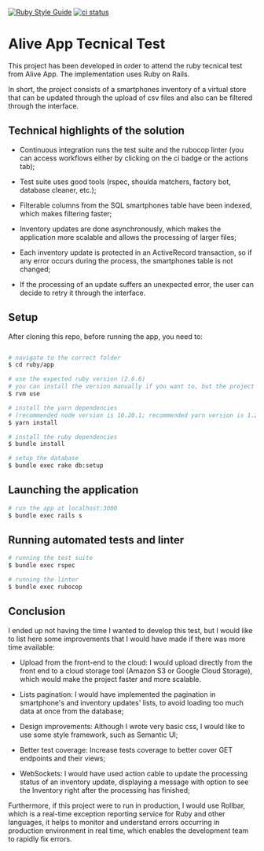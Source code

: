 [![Ruby Style Guide](https://img.shields.io/badge/code_style-rubocop-brightgreen.svg)](https://github.com/rubocop-hq/rubocop) <a href="https://github.com/luciandavila/hiring/actions?query=workflow%3Aci"><img alt="ci status" src="https://github.com/luciandavila/hiring/workflows/ci/badge.svg"></a>

# Alive App Tecnical Test

This project has been developed in order to attend the ruby tecnical test from Alive App. The implementation uses Ruby on Rails. 

In short, the project consists of a smartphones inventory of a virtual store that can be updated through the upload of csv files and also can be filtered through the interface.

## Technical highlights of the solution

* Continuous integration runs the test suite and the rubocop linter (you can access workflows either by clicking on the ci badge or the actions tab);

* Test suite uses good tools (rspec, shoulda matchers, factory bot, database cleaner, etc.);

* Filterable columns from the SQL smartphones table have been indexed, which makes filtering faster;

* Inventory updates are done asynchronously, which makes the application more scalable and allows the processing of larger files;

* Each inventory update is protected in an ActiveRecord transaction, so if any error occurs during the process, the smartphones table is not changed;

* If the processing of an update suffers an unexpected error, the user can decide to retry it through the interface.

## Setup

After cloning this repo, before running the app, you need to:
```bash

# navigate to the correct folder
$ cd ruby/app

# use the expected ruby ​​version (2.6.6)
# you can install the version manually if you want to, but the project supports ruby version manager:
$ rvm use

# install the yarn dependencies
# (recommended node version is 10.20.1; recommended yarn version is 1.22.0)
$ yarn install

# install the ruby dependencies
$ bundle install

# setup the database
$ bundle exec rake db:setup
```

## Launching the application

``` bash
# run the app at localhost:3000
$ bundle exec rails s
```

## Running automated tests and linter

``` bash
# running the test suite
$ bundle exec rspec

# running the linter
$ bundle exec rubocop
```

## Conclusion

I ended up not having the time I wanted to develop this test, but I would like to list here some improvements that I would have made if there was more time available:

* Upload from the front-end to the cloud: I would upload directly from the front end to a cloud storage tool (Amazon S3 or Google Cloud Storage), which would make the project faster and more scalable.

* Lists pagination: I would have implemented the pagination in smartphone's and inventory updates' lists, to avoid loading too much data at once from the database;

* Design improvements: Although I wrote very basic css, I would like to use some style framework, such as Semantic UI;

* Better test coverage: Increase tests coverage to better cover GET endpoints and their views;

* WebSockets: I would have used action cable to update the processing status of an inventory update, displaying a message with option to see the Inventory right after the processing has finished;

Furthermore, if this project were to run in production, I would use Rollbar, which is a real-time exception reporting service for Ruby and other languages, it helps to monitor and understand errors occurring in production environment in real time, which enables the development team to rapidly fix errors.
